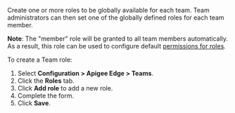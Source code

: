 Create one or more roles to be globally available for each team. Team administrators can then set one of the globally defined roles for each team member.

**Note**: The "member" role will be granted to all team members automatically. As a result, this role can be used to configure default [permissions for roles](https://www.drupal.org/docs/8/modules/apigee-edge/configure-team-management#s-configure-permissions-for-roles).

To create a Team role:

1. Select **Configuration > Apigee Edge > Teams**.
2. Click the **Roles** tab.
3. Click **Add role** to add a new role.
4. Complete the form.
5. Click **Save**.